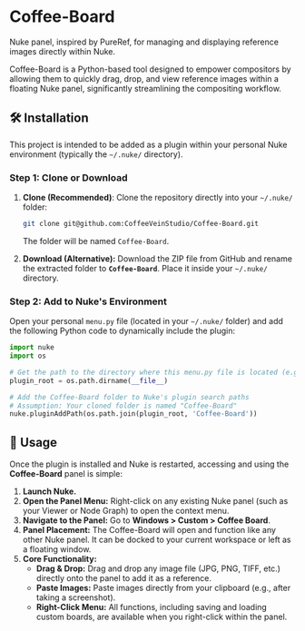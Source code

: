 # Coffee-Board
Nuke panel, inspired by PureRef, for managing and displaying reference images directly within Nuke.

Coffee-Board is a Python-based tool designed to empower compositors by allowing them to quickly drag, drop, and view reference images within a floating Nuke panel, significantly streamlining the compositing workflow.

## 🛠️ Installation

This project is intended to be added as a plugin within your personal Nuke environment (typically the `~/.nuke/` directory).

### Step 1: Clone or Download

1.  **Clone (Recommended)**: Clone the repository directly into your `~/.nuke/` folder:
    ```bash
    git clone git@github.com:CoffeeVeinStudio/Coffee-Board.git
    ```
    The folder will be named `Coffee-Board`.

2.  **Download (Alternative):** Download the ZIP file from GitHub and rename the extracted folder to **`Coffee-Board`**. Place it inside your `~/.nuke/` directory.

### Step 2: Add to Nuke's Environment

Open your personal `menu.py` file (located in your `~/.nuke/` folder) and add the following Python code to dynamically include the plugin:

```python
import nuke
import os

# Get the path to the directory where this menu.py file is located (e.g., ~/.nuke/)
plugin_root = os.path.dirname(__file__)

# Add the Coffee-Board folder to Nuke's plugin search paths
# Assumption: Your cloned folder is named "Coffee-Board"
nuke.pluginAddPath(os.path.join(plugin_root, 'Coffee-Board'))
```

## 🚀 Usage

Once the plugin is installed and Nuke is restarted, accessing and using the **Coffee-Board** panel is simple:

1.  **Launch Nuke.**
2.  **Open the Panel Menu:** Right-click on any existing Nuke panel (such as your Viewer or Node Graph) to open the context menu.
3.  **Navigate to the Panel:** Go to **Windows > Custom > Coffee Board**.
4.  **Panel Placement:** The Coffee-Board will open and function like any other Nuke panel. It can be docked to your current workspace or left as a floating window.
5.  **Core Functionality:**
    * **Drag & Drop:** Drag and drop any image file (JPG, PNG, TIFF, etc.) directly onto the panel to add it as a reference.
    * **Paste Images:** Paste images directly from your clipboard (e.g., after taking a screenshot).
    * **Right-Click Menu:** All functions, including saving and loading custom boards, are available when you right-click within the panel.
    